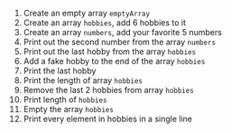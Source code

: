 1. Create an empty array `emptyArray`
2. Create an array `hobbies`, add 6 hobbies to it
3. Create an array `numbers`, add your favorite 5 numbers
5. Print out the second number from the array `numbers`
6. Print out the last hobby from the array `hobbies`
7. Add a fake hobby to the end of the array `hobbies` 
8. Print the last hobby 
9. Print the length of array `hobbies`
10. Remove the last 2 hobbies from array `hobbies`
11. Print length of `hobbies`
12. Empty the array `hobbies`
13. Print every element in hobbies in a single line
